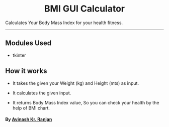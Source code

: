 <h1 align="center">BMI GUI Calculator</h1>
Calculates Your Body Mass Index for your health fitness.

---

## Modules Used

- tkinter

## How it works

- It takes the given your Weight (kg) and Height (mts) as input.

- It calculates the given input.

- It returns Body Mass Index value, So you can check your health by the help of BMI chart.

#### By [Avinash Kr. Ranjan](https://github.com/avinashkranjan)
